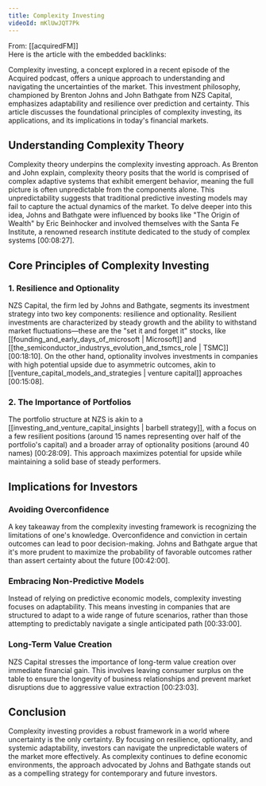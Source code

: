 ```yaml
---
title: Complexity Investing
videoId: mKlUwJQT7Pk
---
```


From: [[acquiredFM]] <br/> 
Here is the article with the embedded backlinks:

Complexity investing, a concept explored in a recent episode of the Acquired podcast, offers a unique approach to understanding and navigating the uncertainties of the market. This investment philosophy, championed by Brenton Johns and John Bathgate from NZS Capital, emphasizes adaptability and resilience over prediction and certainty. This article discusses the foundational principles of complexity investing, its applications, and its implications in today's financial markets.

## Understanding Complexity Theory

Complexity theory underpins the complexity investing approach. As Brenton and John explain, complexity theory posits that the world is comprised of complex adaptive systems that exhibit emergent behavior, meaning the full picture is often unpredictable from the components alone. This unpredictability suggests that traditional predictive investing models may fail to capture the actual dynamics of the market. To delve deeper into this idea, Johns and Bathgate were influenced by books like "The Origin of Wealth" by Eric Beinhocker and involved themselves with the Santa Fe Institute, a renowned research institute dedicated to the study of complex systems <a class="yt-timestamp" data-t="00:08:27">[00:08:27]</a>.

## Core Principles of Complexity Investing

### 1. Resilience and Optionality

NZS Capital, the firm led by Johns and Bathgate, segments its investment strategy into two key components: resilience and optionality. Resilient investments are characterized by steady growth and the ability to withstand market fluctuations—these are the "set it and forget it" stocks, like [[founding_and_early_days_of_microsoft | Microsoft]] and [[the_semiconductor_industrys_evolution_and_tsmcs_role | TSMC]] <a class="yt-timestamp" data-t="00:18:10">[00:18:10]</a>. On the other hand, optionality involves investments in companies with high potential upside due to asymmetric outcomes, akin to [[venture_capital_models_and_strategies | venture capital]] approaches <a class="yt-timestamp" data-t="00:15:08">[00:15:08]</a>.

### 2. The Importance of Portfolios

The portfolio structure at NZS is akin to a [[investing_and_venture_capital_insights | barbell strategy]], with a focus on a few resilient positions (around 15 names representing over half of the portfolio's capital) and a broader array of optionality positions (around 40 names) <a class="yt-timestamp" data-t="00:28:09">[00:28:09]</a>. This approach maximizes potential for upside while maintaining a solid base of steady performers.

## Implications for Investors

### Avoiding Overconfidence

A key takeaway from the complexity investing framework is recognizing the limitations of one's knowledge. Overconfidence and conviction in certain outcomes can lead to poor decision-making. Johns and Bathgate argue that it's more prudent to maximize the probability of favorable outcomes rather than assert certainty about the future <a class="yt-timestamp" data-t="00:42:00">[00:42:00]</a>.

### Embracing Non-Predictive Models

Instead of relying on predictive economic models, complexity investing focuses on adaptability. This means investing in companies that are structured to adapt to a wide range of future scenarios, rather than those attempting to predictably navigate a single anticipated path <a class="yt-timestamp" data-t="00:33:00">[00:33:00]</a>.

### Long-Term Value Creation

NZS Capital stresses the importance of long-term value creation over immediate financial gain. This involves leaving consumer surplus on the table to ensure the longevity of business relationships and prevent market disruptions due to aggressive value extraction <a class="yt-timestamp" data-t="00:23:03">[00:23:03]</a>.

## Conclusion

Complexity investing provides a robust framework in a world where uncertainty is the only certainty. By focusing on resilience, optionality, and systemic adaptability, investors can navigate the unpredictable waters of the market more effectively. As complexity continues to define economic environments, the approach advocated by Johns and Bathgate stands out as a compelling strategy for contemporary and future investors.